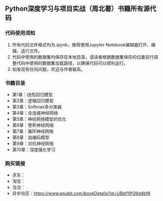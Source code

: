 
## Python深度学习与项目实战（周北著）书籍所有源代码

### 代码使用须知

1. 所有代码文件格式均为.ipynb，推荐使用Jupyter Notebook编辑器打开、编辑、运行文件。
2. 代码中使用的数据集均保存在本地目录，请读者根据数据集保存的位置自行调整代码中使用的数据集加载路径，以确保代码可以顺利运行。
3. 如发现有任何问题，欢迎与作者联系。

### 书籍目录
- 第1章：线性回归模型
- 第2章：逻辑回归模型
- 第3章：Softmax多分类器
- 第4章：全连接神经网络
- 第5章：神经网络模型的优化
- 第6章：卷积神经网络
- 第7章：循环神经网络
- 第8章：自编码模型
- 第9章：对抗神经网络
- 第10章：深度强化学习

### 购买链接
- 京东：
- 淘宝：
- 当当：
- 异步社区：https://www.epubit.com/bookDetails?id=UBbf19f26d4bf8